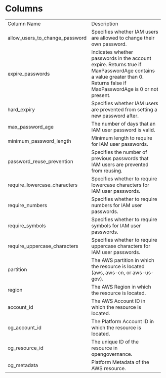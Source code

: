 # Columns  

<table>
	<tr><td>Column Name</td><td>Description</td></tr>
	<tr><td>allow_users_to_change_password</td><td>Specifies whether IAM users are allowed to change their own password.</td></tr>
	<tr><td>expire_passwords</td><td>Indicates whether passwords in the account expire. Returns true if MaxPasswordAge contains a value greater than 0. Returns false if MaxPasswordAge is 0 or not present.</td></tr>
	<tr><td>hard_expiry</td><td>Specifies whether IAM users are prevented from setting a new password after.</td></tr>
	<tr><td>max_password_age</td><td>The number of days that an IAM user password is valid.</td></tr>
	<tr><td>minimum_password_length</td><td>Minimum length to require for IAM user passwords.</td></tr>
	<tr><td>password_reuse_prevention</td><td>Specifies the number of previous passwords that IAM users are prevented from reusing.</td></tr>
	<tr><td>require_lowercase_characters</td><td>Specifies whether to require lowercase characters for IAM user passwords.</td></tr>
	<tr><td>require_numbers</td><td>Specifies whether to require numbers for IAM user passwords.</td></tr>
	<tr><td>require_symbols</td><td>Specifies whether to require symbols for IAM user passwords.</td></tr>
	<tr><td>require_uppercase_characters</td><td>Specifies whether to require uppercase characters for IAM user passwords.</td></tr>
	<tr><td>partition</td><td>The AWS partition in which the resource is located (aws, aws-cn, or aws-us-gov).</td></tr>
	<tr><td>region</td><td>The AWS Region in which the resource is located.</td></tr>
	<tr><td>account_id</td><td>The AWS Account ID in which the resource is located.</td></tr>
	<tr><td>og_account_id</td><td>The Platform Account ID in which the resource is located.</td></tr>
	<tr><td>og_resource_id</td><td>The unique ID of the resource in opengovernance.</td></tr>
	<tr><td>og_metadata</td><td>Platform Metadata of the AWS resource.</td></tr>
</table>